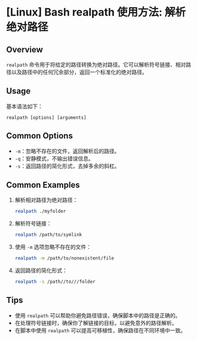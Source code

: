 # [Linux] Bash realpath 使用方法: 解析绝对路径

## Overview
`realpath` 命令用于将给定的路径转换为绝对路径。它可以解析符号链接、相对路径以及路径中的任何冗余部分，返回一个标准化的绝对路径。

## Usage
基本语法如下：
```
realpath [options] [arguments]
```

## Common Options
- `-m`：忽略不存在的文件，返回解析后的路径。
- `-q`：安静模式，不输出错误信息。
- `-s`：返回路径的简化形式，去掉多余的斜杠。

## Common Examples
1. 解析相对路径为绝对路径：
   ```bash
   realpath ./myfolder
   ```

2. 解析符号链接：
   ```bash
   realpath /path/to/symlink
   ```

3. 使用 `-m` 选项忽略不存在的文件：
   ```bash
   realpath -m /path/to/nonexistent/file
   ```

4. 返回路径的简化形式：
   ```bash
   realpath -s /path//to///folder
   ```

## Tips
- 使用 `realpath` 可以帮助你避免路径错误，确保脚本中的路径是正确的。
- 在处理符号链接时，确保你了解链接的目标，以避免意外的路径解析。
- 在脚本中使用 `realpath` 可以提高可移植性，确保路径在不同环境中一致。